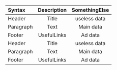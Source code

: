| Syntax      | Description | SomethingElse |
| :---------- | :---------: | :-----------: |
| Header      | Title       | useless data  |
| Paragraph   | Text        | Main data     |
| Footer      | UsefulLinks | Ad data       |
| Header      | Title       | useless data  |
| Paragraph   | Text        | Main data     |
| Footer      | UsefulLinks | Ad data       |
